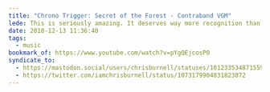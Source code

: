 ```yaml
---
title: "Chrono Trigger: Secret of the Forest - Contraband VGM"
lede: This is seriously amazing. It deserves way more recognition than it has; @ContraReloaded mesh together some incredible talent and synergy.
date: 2018-12-13 11:36:40
tags:
  - music
bookmark_of: https://www.youtube.com/watch?v=pYgQEjcosP0
syndicate_to:
  - https://mastodon.social/users/chrisburnell/statuses/101233534871559531
  - https://twitter.com/iamchrisburnell/status/1073179904831823872
---
```

